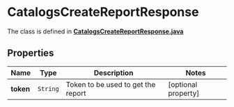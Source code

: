 

# CatalogsCreateReportResponse

The class is defined in **[CatalogsCreateReportResponse.java](../../src/main/java/org/openapitools/model/CatalogsCreateReportResponse.java)**

## Properties

Name | Type | Description | Notes
------------ | ------------- | ------------- | -------------
**token** | `String` | Token to be used to get the report |  [optional property]



